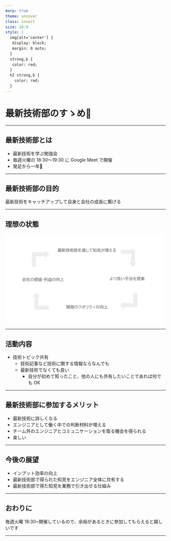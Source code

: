 ```yaml
---
marp: true
theme: uncover
class: invert
size: 16:9
style: |
  img[alt='center'] {
   display: block;
   margin: 0 auto;
  }
  strong,b {
   color: red;
  }
  h2 strong,b {
    color: red;
  }
---
```


<!--
_class:
  - lead
  - invert
_footer: ""
-->

# 最新技術部のすゝめ:robot:

---

## 最新技術部とは

- 最新技術を学ぶ勉強会
- 毎週火曜の 18:30〜19:30 に Google Meet で開催
- 発足から一年:tada:

---

## 最新技術部の目的

最新技術をキャッチアップして自身と会社の成長に繋げる

---

## 理想の状態

![w:940 center drop-shadow](index.png)

---

## 活動内容

- 技術トピック共有
  - 技術記事など技術に関する情報ならなんでも
  - 最新技術でなくても良い
    - 自分が初めて知ったこと、他の人にも共有したいことであれば何でも OK

---

## 最新技術部に参加するメリット

- 最新技術に詳しくなる
- エンジニアとして働く中での判断材料が増える
- チーム外のエンジニアとコミュニケーションを取る機会を得られる
- 楽しい

---

## 今後の展望

- インプット効率の向上
- 最新技術部で得られた知見をエンジニア全体に共有する
- 最新技術部で得た知見を業務で引き出せる仕組み

---

## おわりに

毎週火曜 18:30~開催しているので、余裕があるときに参加してもらえると嬉しいです

---

<!--
backgroundColor: black
footer: ""
-->
